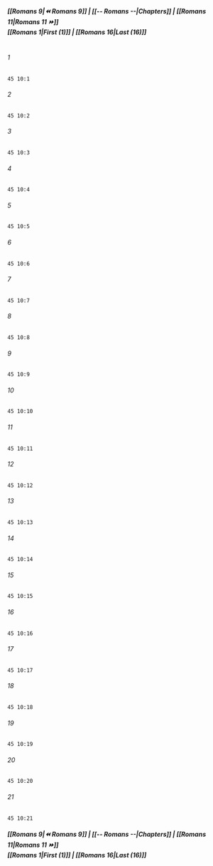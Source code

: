 
##### **[[Romans 9|⏪ Romans 9]] | [[-- Romans --|Chapters]] | [[Romans 11|Romans 11 ⏩]]**<br>**[[Romans 1|First (1)]] | [[Romans 16|Last (16)]]**<br><br>

###### 1
``` verse
45 10:1
```
###### 2
``` verse
45 10:2
```
###### 3
``` verse
45 10:3
```
###### 4
``` verse
45 10:4
```
###### 5
``` verse
45 10:5
```
###### 6
``` verse
45 10:6
```
###### 7
``` verse
45 10:7
```
###### 8
``` verse
45 10:8
```
###### 9
``` verse
45 10:9
```
###### 10
``` verse
45 10:10
```
###### 11
``` verse
45 10:11
```
###### 12
``` verse
45 10:12
```
###### 13
``` verse
45 10:13
```
###### 14
``` verse
45 10:14
```
###### 15
``` verse
45 10:15
```
###### 16
``` verse
45 10:16
```
###### 17
``` verse
45 10:17
```
###### 18
``` verse
45 10:18
```
###### 19
``` verse
45 10:19
```
###### 20
``` verse
45 10:20
```
###### 21
``` verse
45 10:21
```

##### **[[Romans 9|⏪ Romans 9]] | [[-- Romans --|Chapters]] | [[Romans 11|Romans 11 ⏩]]**<br>**[[Romans 1|First (1)]] | [[Romans 16|Last (16)]]**
